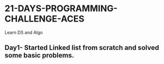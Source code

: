 # 21-DAYS-PROGRAMMING-CHALLENGE-ACES
Learn DS and Algo

## Day1- Started Linked list from scratch and solved some basic problems.
